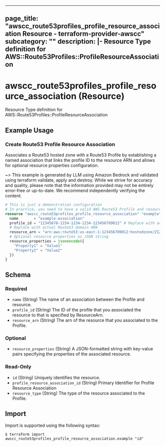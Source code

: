 
---
page_title: "awscc_route53profiles_profile_resource_association Resource - terraform-provider-awscc"
subcategory: ""
description: |-
  Resource Type definition for AWS::Route53Profiles::ProfileResourceAssociation
---

# awscc_route53profiles_profile_resource_association (Resource)

Resource Type definition for AWS::Route53Profiles::ProfileResourceAssociation

## Example Usage

### Create Route53 Profile Resource Association

Associates a Route53 hosted zone with a Route53 Profile by establishing a named association that links the profile ID to the resource ARN and allows for optional resource properties configuration.

~> This example is generated by LLM using Amazon Bedrock and validated using terraform validate, apply and destroy. While we strive for accuracy and quality, please note that the information provided may not be entirely error-free or up-to-date. We recommend independently verifying the content.

```terraform
# This is just a demonstration configuration
# In practice, you need to have a valid AWS Route53 Profile and resource ARN
resource "awscc_route53profiles_profile_resource_association" "example" {
  name       = "example-association"
  profile_id = "12345678-1234-1234-1234-123456789012" # Replace with actual profile ID
  # Replace with actual Route53 domain ARN
  resource_arn = "arn:aws:route53:us-east-1:123456789012:hostedzone/Z123456789ABC"
  # Optional resource properties as JSON string
  resource_properties = jsonencode({
    "Property1" = "Value1"
    "Property2" = "Value2"
  })
}
```

<!-- schema generated by tfplugindocs -->
## Schema

### Required

- `name` (String) The name of an association between the  Profile and resource.
- `profile_id` (String) The ID of the  profile that you associated the resource to that is specified by ResourceArn.
- `resource_arn` (String) The arn of the resource that you associated to the  Profile.

### Optional

- `resource_properties` (String) A JSON-formatted string with key-value pairs specifying the properties of the associated resource.

### Read-Only

- `id` (String) Uniquely identifies the resource.
- `profile_resource_association_id` (String) Primary Identifier for  Profile Resource Association
- `resource_type` (String) The type of the resource associated to the  Profile.

## Import

Import is supported using the following syntax:

```shell
$ terraform import awscc_route53profiles_profile_resource_association.example "id"
```
